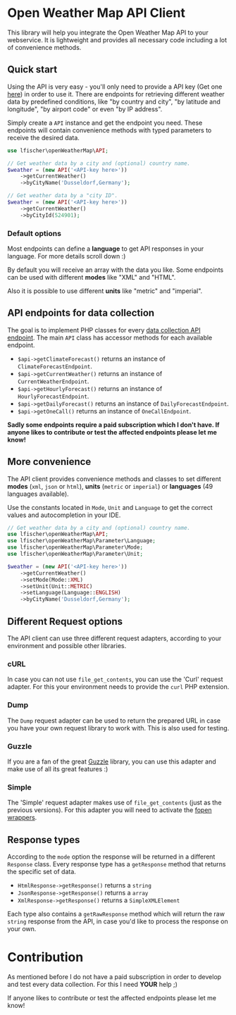 # Open Weather Map API Client

This library will help you integrate the Open Weather Map API to your webservice.
It is lightweight and provides all necessary code including a lot of convenience methods.

## Quick start

Using the API is very easy - you'll only need to provide a API key (Get one [here](https://openweathermap.org/appid)) in
order to use it. There are endpoints for retrieving different weather data by predefined conditions, like "by country
and city", "by latitude and longitude", "by airport code" or even "by IP address".

Simply create a `API` instance and get the endpoint you need. These endpoints will contain convenience methods with
typed parameters to receive the desired data.

```php
use lfischer\openWeatherMap\API;

// Get weather data by a city and (optional) country name.
$weather = (new API('<API-key here>'))
    ->getCurrentWeather()
    ->byCityName('Dusseldorf,Germany');

// Get weather data by a "city ID".
$weather = (new API('<API-key here>'))
    ->getCurrentWeather()
    ->byCityId(524901);
```

### Default options

Most endpoints can define a **language** to get API responses in your language. For more details scroll down :)

By default you will receive an array with the data you like. Some endpoints can be used with different **modes** like "XML"
and "HTML".

Also it is possible to use different **units** like "metric" and "imperial".

## API endpoints for data collection

The goal is to implement PHP classes for every [data collection API endpoint](https://openweathermap.org/api). The main
`API` class has accessor methods for each available endpoint.

- `$api->getClimateForecast()` returns an instance of `ClimateForecastEndpoint`.
- `$api->getCurrentWeather()` returns an instance of `CurrentWeatherEndpoint`.
- `$api->getHourlyForecast()` returns an instance of `HourlyForecastEndpoint`.
- `$api->getDailyForecast()` returns an instance of `DailyForecastEndpoint`.
- `$api->getOneCall()` returns an instance of `OneCallEndpoint`.

**Sadly some endpoints require a paid subscription which I don't have. If anyone likes to contribute or test the
affected endpoints please let me know!**

## More convenience

The API client provides convenience methods and classes to set different **modes** (`xml`, `json` or `html`),
**units** (`metric` or `imperial`) or **languages** (49 languages available).

Use the constants located in `Mode`, `Unit` and `Language` to get the correct values and autocompletion in your IDE.

```php
// Get weather data by a city and (optional) country name.
use lfischer\openWeatherMap\API;
use lfischer\openWeatherMap\Parameter\Language;
use lfischer\openWeatherMap\Parameter\Mode;
use lfischer\openWeatherMap\Parameter\Unit;

$weather = (new API('<API-key here>'))
    ->getCurrentWeather()
    ->setMode(Mode::XML)
    ->setUnit(Unit::METRIC)
    ->setLanguage(Language::ENGLISH)
    ->byCityName('Dusseldorf,Germany');
```

## Different Request options

The API client can use three different request adapters, according to your environment and possible other libraries.

### cURL

In case you can not use `file_get_contents`, you can use the 'Curl' request adapter. For this your environment needs
to provide the `curl` PHP extension.

### Dump

The `Dump` request adapter can be used to return the prepared URL in case you have your own request library to work
with. This is also used for testing.

### Guzzle

If you are a fan of the great [Guzzle](https://packagist.org/packages/guzzlehttp/guzzle) library, you can use this
adapter and make use of all its great features :)

### Simple

The 'Simple' request adapter makes use of `file_get_contents` (just as the previous versions). For this adapter you will
need to activate the [fopen wrappers](https://www.php.net/manual/de/filesystem.configuration.php#ini.allow-url-fopen).

## Response types

According to the `mode` option the response will be returned in a different `Response` class. Every response type has a
`getResponse` method that returns the specific set of data.

- `HtmlResponse->getResponse()` returns a `string`
- `JsonResponse->getResponse()` returns a `array`
- `XmlResponse->getResponse()` returns a `SimpleXMLElement`

Each type also contains a `getRawResponse` method which will return the raw `string` response from the API, in case
you'd like to process the response on your own.

# Contribution

As mentioned before I do not have a paid subscription in order to develop and test every data collection. For this I
need **YOUR** help ;)

If anyone likes to contribute or test the affected endpoints please let me know!
